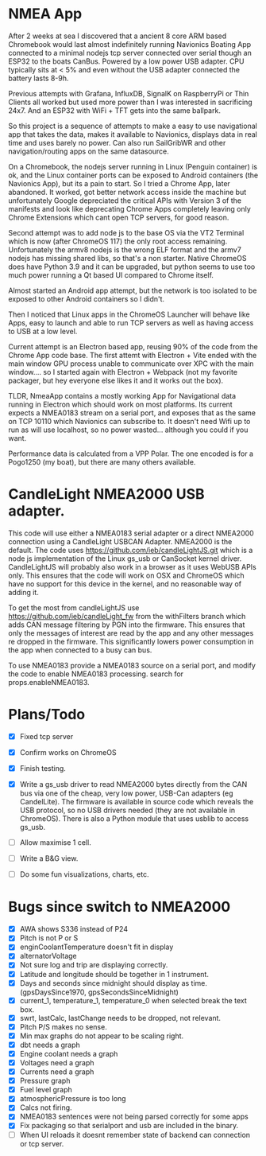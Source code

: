 # NMEA App

After 2 weeks at sea I discovered that a ancient 8 core ARM based Chromebook would last almost indefinitely running
Navionics Boating App connected to a minimal nodejs tcp server connected over serial though an ESP32 to the boats
CanBus. Powered by a low power USB adapter. CPU typically sits at < 5% and even without the USB adapter connected the
battery lasts 8-9h.

Previous attempts with Grafana, InfluxDB, SignalK on RaspberryPi or Thin Clients all worked but used more power than I
was interested in sacrificing 24x7. And an ESP32 with WiFi + TFT gets into the same ballpark. 

So this project is a sequence of attempts to make a easy to use navigational app that takes the data, makes it available
to Navionics, displays data in real time and uses barely no power. Can also run SailGribWR and other navigation/routing
apps on the same datasource.

On a Chromebook, the nodejs server running in Linux (Penguin container) is ok, and the Linux container ports can be
exposed to Android containers (the Navionics App), but its a pain to start. So I tried a Chrome App, later abandoned.
It worked, got better network access inside the machine but unfortunately Google depreciated the critical APIs with
Version 3 of the manifests and look like deprecating Chrome Apps completely leaving only Chrome Extensions which cant
open TCP servers, for good reason.

Second attempt was to add node js to the base OS via the VT2 Terminal which is now (after ChromeOS 117) the only root
access remaining. Unfortunately the armv8 nodejs is the wrong ELF format and the armv7 nodejs has missing shared libs,
so that's a non starter.  Native ChromeOS does have Python 3.9 and it can be upgraded, but python seems to use too much
power running a Qt based UI compared to Chrome itself.

Almost started an Android app attempt, but the network is too isolated to be exposed to other Android containers so I
didn't.

Then I noticed that Linux apps in the ChromeOS Launcher will behave like Apps, easy to launch and able to run TCP
servers as well as having access to USB at a low level. 

Current attempt is an Electron based app, reusing 90% of the code from the Chrome App code base. The first attemt with
Electron + Vite ended with the main window GPU process unable to communicate over XPC with the main window.... so I
started again with Electron + Webpack (not my favorite packager, but hey everyone else likes it and it works out the
box).

TLDR, NmeaApp contains a mostly working App for Navigational data running in Electron which should work on most
platforms. Its current expects a NMEA0183 stream on a serial port, and exposes that as the same on TCP 10110 which
Navionics can subscribe to. It doesn't need Wifi up to run as will use localhost, so no power wasted... although you
could if you want.

Performance data is calculated from a VPP Polar. The one encoded is for a Pogo1250 (my boat), but there are many others
available.


# CandleLight NMEA2000 USB adapter.

This code will use either a NMEA0183 serial adapter or a direct NMEA2000 connection using a CandleLight USBCAN 
Adapter. NMEA2000 is the default. The code uses https://github.com/ieb/candleLightJS.git which is a node js 
implementation of the Linux gs_usb or CanSocket kernel driver.  CandleLightJS will probably also work in a 
browser as it uses WebUSB APIs only. This ensures that the code will work on OSX and ChromeOS which have no 
support for this device in the kernel, and no reasonable way of adding it. 

To get the most from candleLightJS use https://github.com/ieb/candleLight_fw from the withFilters branch which 
adds CAN message filtering by PGN into the firmware. This ensures that only the messages of interest are read 
by the app and any other messages re dropped in the firmware. This significantly lowers power consumption in the app when connected to a busy can bus.


To use NMEA0183 provide a NMEA0183 source on a serial port, and modify the code to enable NMEA0183 processing. search for props.enableNMEA0183.

# Plans/Todo

* [x] Fixed tcp server
* [x] Confirm works on ChromeOS
* [x] Finish testing.
* [x] Write a gs_usb driver to read NMEA2000 bytes directly from the CAN bus via one of the cheap, very low power, USB-Can adapters (eg CandelLite). The firmware is available in source code which reveals the USB protocol, so no USB drivers needed (they are not available in ChromeOS). There is also a Python module that uses usblib to access gs_usb.
* [ ] Allow maximise 1 cell.  
* [ ] Write a B&G view.
* [ ] Do some fun visualizations, charts, etc.


# Bugs since switch to NMEA2000 

* [x] AWA shows S336 instead of P24
* [x] Pitch is not P or S 
* [x] enginCoolantTemperature doesn't fit in display
* [x] alternatorVoltage 
* [x] Not sure log and trip are displaying correctly.
* [x] Latitude and longitude should be together in 1 instrument.
* [x] Days and seconds since midnight should display as time. (gpsDaysSince1970, gpsSecondsSinceMidnight)
* [x] current_1, temperature_1, temperature_0 when selected break the text box.
* [x] swrt, lastCalc, lastChange needs to be dropped, not relevant.
* [x] Pitch P/S makes no sense.
* [x] Min max graphs do not appear to be scaling right.
* [x] dbt needs a graph
* [x] Engine coolant needs a graph
* [x] Voltages need a graph
* [x] Currents need a graph
* [x] Pressure graph
* [x] Fuel level graph
* [x] atmosphericPressure is too long
* [x] Calcs not firing. 
* [x] NMEA0183 sentences were not being parsed correctly for some apps
* [x] Fix packaging so that serialport and usb are included in the binary.
* [ ] When UI reloads it doesnt remember state of backend can connection or tcp server.